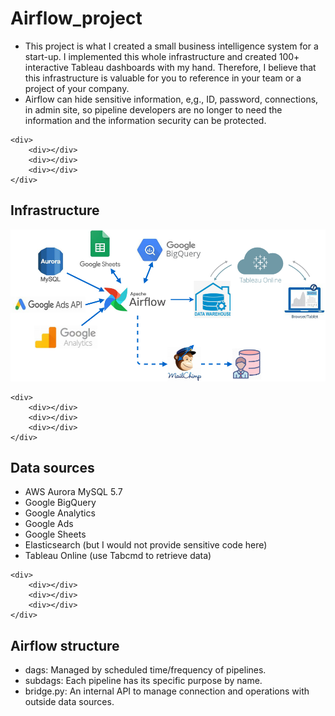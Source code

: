 # Airflow_project
- This project is what I created a small business intelligence system for a start-up. I implemented this whole infrastructure and created 100+ interactive Tableau dashboards with my hand. Therefore, I believe that this infrastructure is valuable for you to reference in your team or a project of your company.
- Airflow can hide sensitive information, e,g., ID, password, connections, in admin site, so pipeline developers are no longer to need the information and the information security can be protected.
```
<div>   
    <div></div>
    <div></div>
    <div></div>
</div>
```
## Infrastructure
![flow chart](https://github.com/Auphie/Airflow_project/blob/main/Airflow_project.png)
```
<div>   
    <div></div>
    <div></div>
    <div></div>
</div>
```
## Data sources
- AWS Aurora MySQL 5.7
- Google BigQuery
- Google Analytics
- Google Ads
- Google Sheets
- Elasticsearch (but I would not provide sensitive code here)
- Tableau Online (use Tabcmd to retrieve data)
```
<div>   
    <div></div>
    <div></div>
    <div></div>
</div>
```
## Airflow structure
* dags: Managed by scheduled time/frequency of pipelines.
* subdags: Each pipeline has its specific purpose by name.
* bridge.py: An internal API to manage connection and operations with outside data sources.
